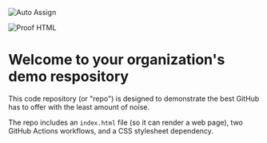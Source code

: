 ![Auto Assign](https://github.com/IP-2-Group-4/demo-repository/actions/workflows/auto-assign.yml/badge.svg)

![Proof HTML](https://github.com/IP-2-Group-4/demo-repository/actions/workflows/proof-html.yml/badge.svg)

# Welcome to your organization's demo respository
This code repository (or "repo") is designed to demonstrate the best GitHub has to offer with the least amount of noise.

The repo includes an `index.html` file (so it can render a web page), two GitHub Actions workflows, and a CSS stylesheet dependency.
